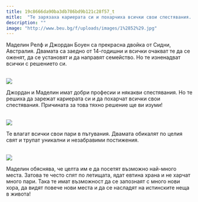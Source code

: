 ```yaml
---
title: 19c8666da90ba3db786bd9b121c28f57_t
mitle:  "Те зарязаха кариерата си и похарчиха всички свои спестявания. Причината? Няма да повярвате?"
description: ""
image: "http://www.beu.bg/f/uploads/images/1%2852%29.jpg"
---
```


<p>   </p><p>Маделин Релф и Джордан Боуен са прекрасна двойка от Сидни, Австралия. Двамата са заедно от 14-годишни и всички очакват те да се оженят, да се установят и да направят семейство. Но те изненадват всички с решението си.</p> <p> <br/><img src="http://www.beu.bg/f/uploads/images/1%2852%29.jpg"/><br/></p> <p>Джордан и Маделин имат добри професии и някакви спестявания. Но те решиха да зарежат кариерата си и да похарчат всички свои спестявания. Причината за това тяхно решение ще ви изуми! </p><p> <br/><img src="http://www.beu.bg/f/uploads/images/2%2845%29.jpg"/><br/></p><p></p>    <div id="SC_TBlock_456377" class="SC_TBlock"> </div><p></p><p></p> <p>Те влагат всички свои пари в пътувания. Двамата обикалят по целия свят и трупат уникални и незабравими постижения.</p> <p> <br/><img src="http://www.beu.bg/f/uploads/images/7%2832%29.jpg"/><br/></p> <p>Маделин обяснява, че целта им е да посетят възможно най-много места. Затова те често спят по летищата, ядат евтина храна и не харчат много пари. Така те имат възможност да се запознаят с много нови хора, да видят повече нови места и да се насладят на истинските неща в живота!</p>  <p>    </p><div id="SC_TBlock_456377" class="SC_TBlock"> </div><p></p>             <i></i><i></i>        